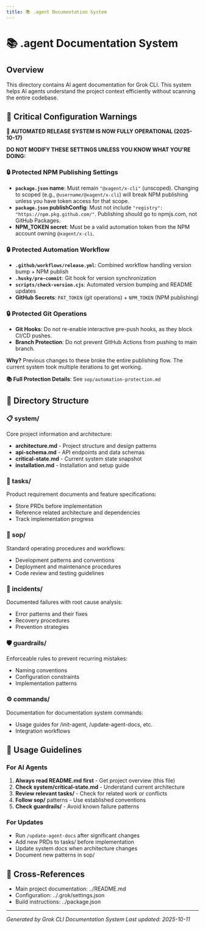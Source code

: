 ```yaml
---
title: 📚 .agent Documentation System
---
```


# 📚 .agent Documentation System

## Overview

This directory contains AI agent documentation for Grok CLI. This system helps AI agents understand the project context efficiently without scanning the entire codebase.

## 🚨 Critical Configuration Warnings

**🤖 AUTOMATED RELEASE SYSTEM IS NOW FULLY OPERATIONAL (2025-10-17)**

**DO NOT MODIFY THESE SETTINGS UNLESS YOU KNOW WHAT YOU'RE DOING:**

### 🔒 Protected NPM Publishing Settings

- **`package.json` name**: Must remain `"@xagent/x-cli"` (unscoped). Changing to scoped (e.g., `@username/@xagent/x-cli`) will break NPM publishing unless you have token access for that scope.
- **`package.json` publishConfig**: Must not include `"registry": "https://npm.pkg.github.com/"`. Publishing should go to npmjs.com, not GitHub Packages.
- **NPM_TOKEN secret**: Must be a valid automation token from the NPM account owning `@xagent/x-cli`.

### 🔒 Protected Automation Workflow

- **`.github/workflows/release.yml`**: Combined workflow handling version bump + NPM publish
- **`.husky/pre-commit`**: Git hook for version synchronization
- **`scripts/check-version.cjs`**: Automated version bumping and README updates
- **GitHub Secrets**: `PAT_TOKEN` (git operations) + `NPM_TOKEN` (NPM publishing)

### 🔒 Protected Git Operations

- **Git Hooks**: Do not re-enable interactive pre-push hooks, as they block CI/CD pushes.
- **Branch Protection**: Do not prevent GitHub Actions from pushing to main branch.

**Why?** Previous changes to these broke the entire publishing flow. The current system took multiple iterations to get working.

**📚 Full Protection Details**: See `sop/automation-protection.md`

## 📁 Directory Structure

### 📋 system/

Core project information and architecture:

- **architecture.md** - Project structure and design patterns
- **api-schema.md** - API endpoints and data schemas
- **critical-state.md** - Current system state snapshot
- **installation.md** - Installation and setup guide

### 📝 tasks/

Product requirement documents and feature specifications:

- Store PRDs before implementation
- Reference related architecture and dependencies
- Track implementation progress

### 📖 sop/

Standard operating procedures and workflows:

- Development patterns and conventions
- Deployment and maintenance procedures
- Code review and testing guidelines

### 🚨 incidents/

Documented failures with root cause analysis:

- Error patterns and their fixes
- Recovery procedures
- Prevention strategies

### 🛡️ guardrails/

Enforceable rules to prevent recurring mistakes:

- Naming conventions
- Configuration constraints
- Implementation patterns

### ⚙️ commands/

Documentation for documentation system commands:

- Usage guides for /init-agent, /update-agent-docs, etc.
- Integration workflows

## 🎯 Usage Guidelines

### For AI Agents

1. **Always read README.md first** - Get project overview (this file)
2. **Check system/critical-state.md** - Understand current architecture
3. **Review relevant tasks/** - Check for related work or conflicts
4. **Follow sop/** patterns - Use established conventions
5. **Check guardrails/** - Avoid known failure patterns

### For Updates

- Run `/update-agent-docs` after significant changes
- Add new PRDs to tasks/ before implementation
- Update system docs when architecture changes
- Document new patterns in sop/

## 🔗 Cross-References

- Main project documentation: ../README.md
- Configuration: ../.grok/settings.json
- Build instructions: ../package.json

---

_Generated by Grok CLI Documentation System_
_Last updated: 2025-10-11_
